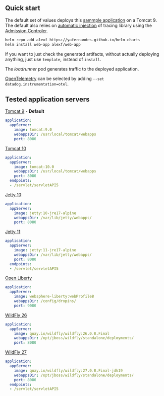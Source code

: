 ## Quick start

The default set of values deploys this [sammple application](https://github.com/yafernandes/datadog-experience/tree/main/learn-by-example/java-servlet) on a Tomcat 9. The default also relies on [automatic injection](https://docs.datadoghq.com/tracing/trace_collection/admission_controller/) of tracing library using the [Admission Controler](https://docs.datadoghq.com/containers/cluster_agent/admission_controller/?tab=helmchart).

```bash
helm repo add alexf https://yafernandes.github.io/helm-charts
helm install web-app alexf/web-app
```

If you want to just check the generated artifacts, without actually deploying anything, just use `template`, instead of `install`.

The *loadrunner* pod generates traffic to the deployed application.


[OpenTelemetry](https://opentelemetry.io/) can be selected by adding `--set datadog.instrumentation=otel`.

## Tested application servers

[Tomcat 9](https://tomcat.apache.org/) - **Default**
```yaml
application:
  appServer:
    image: tomcat:9.0
    webappsDir: /usr/local/tomcat/webapps
    port: 8080
```

[Tomcat 10](https://tomcat.apache.org/)
```yaml
application:
  appServer:
    image: tomcat:10.0
    webappsDir: /usr/local/tomcat/webapps
    port: 8080
  endpoints:
  - /servlet/servletAPI5
```

[Jetty 10](https://www.eclipse.org/jetty/)
```yaml
application:
  appServer:
    image: jetty:10-jre17-alpine
    webappsDir: /var/lib/jetty/webapps/
    port: 8080
```

[Jetty 11](https://www.eclipse.org/jetty/)
```yaml
application:
  appServer:
    image: jetty:11-jre17-alpine
    webappsDir: /var/lib/jetty/webapps/
    port: 8080
  endpoints:
  - /servlet/servletAPI5
```

[Open Liberty](https://openliberty.io/)
```yaml
application:
  appServer:
    image: websphere-liberty:webProfile8
    webappsDir: /config/dropins/
    port: 9080
```

[WildFly 26](https://www.wildfly.org/)
```yaml
application:
  appServer:
    image: quay.io/wildfly/wildfly:26.0.0.Final
    webappsDir: /opt/jboss/wildfly/standalone/deployments/
    port: 8080
```

[WildFly 27](https://www.wildfly.org/)
```yaml
application:
  appServer:
    image: quay.io/wildfly/wildfly:27.0.0.Final-jdk19
    webappsDir: /opt/jboss/wildfly/standalone/deployments/
    port: 8080
  endpoints:
  - /servlet/servletAPI5
```